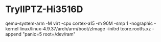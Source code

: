 # TryllPTZ-Hi3516D

qemu-system-arm -M virt -cpu cortex-a15 -m 90M -smp 1 -nographic -kernel linux/linux-4.9.37/arch/arm/boot/zImage -initrd tcore.rootfs.xz -append "panic=5 root=/dev/ram"


